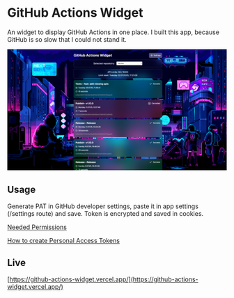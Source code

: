 # GitHub Actions Widget

An widget to display GitHub Actions in one place. I built this app, because GitHub is so slow that I could not stand it.

![Screenshot](https://raw.githubusercontent.com/MaciejGarncarski/github-actions-widget/refs/heads/main/.github/screenshots/main.png)

## Usage

Generate PAT in GitHub developer settings, paste it in app settings (/settings route) and save. Token is encrypted and saved in cookies.

[Needed Permissions](https://raw.githubusercontent.com/MaciejGarncarski/github-actions-widget/refs/heads/main/public/pat-permissions.png)

[How to create Personal Access Tokens](https://docs.github.com/en/authentication/keeping-your-account-and-data-secure/managing-your-personal-access-tokens#creating-a-fine-grained-personal-access-token)

## Live

[https://github-actions-widget.vercel.app/](https://github-actions-widget.vercel.app/)

